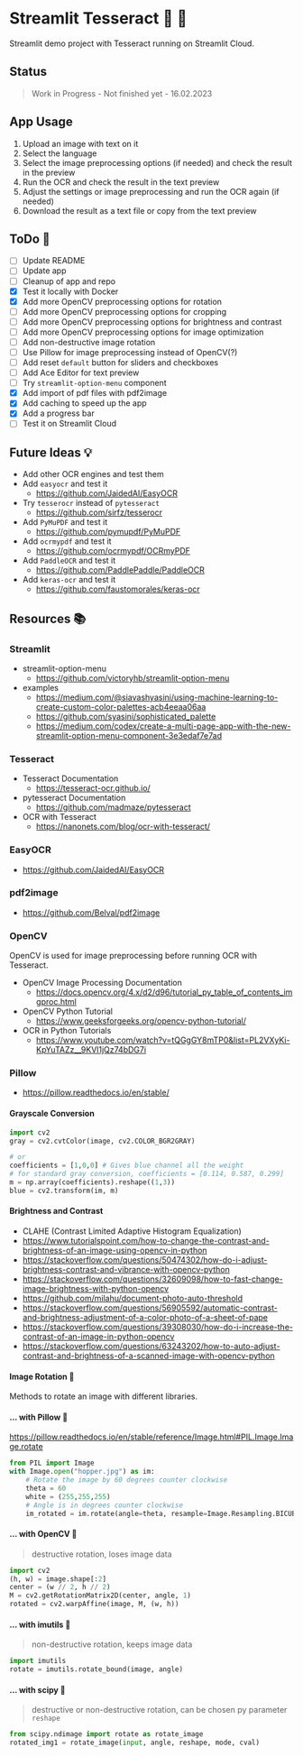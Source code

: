 # Streamlit Tesseract :mag_right: :page_facing_up:

Streamlit demo project with Tesseract running on Streamlit Cloud.

## Status

> Work in Progress - Not finished yet - 16.02.2023

## App Usage

1. Upload an image with text on it
2. Select the language
3. Select the image preprocessing options (if needed) and check the result in the preview
4. Run the OCR and check the result in the text preview
5. Adjust the settings or image preprocessing and run the OCR again (if needed)
6. Download the result as a text file or copy from the text preview

## ToDo :pencil:

- [ ] Update README
- [ ] Update app
- [ ] Cleanup of app and repo
- [x] Test it locally with Docker
- [x] Add more OpenCV preprocessing options for rotation
- [ ] Add more OpenCV preprocessing options for cropping
- [ ] Add more OpenCV preprocessing options for brightness and contrast
- [ ] Add more OpenCV preprocessing options for image optimization
- [ ] Add non-destructive image rotation
- [ ] Use Pillow for image preprocessing instead of OpenCV(?)
- [ ] Add reset `default` button for sliders and checkboxes
- [ ] Add Ace Editor for text preview
- [ ] Try `streamlit-option-menu` component
- [x] Add import of pdf files with pdf2image
- [x] Add caching to speed up the app
- [x] Add a progress bar
- [ ] Test it on Streamlit Cloud

## Future Ideas :bulb:

- Add other OCR engines and test them
- Add `easyocr` and test it
  - <https://github.com/JaidedAI/EasyOCR>
- Try `tesserocr` instead of `pytesseract`
  - <https://github.com/sirfz/tesserocr>
- Add `PyMuPDF` and test it
  - <https://github.com/pymupdf/PyMuPDF>
- Add `ocrmypdf` and test it
  - <https://github.com/ocrmypdf/OCRmyPDF>
- Add `PaddleOCR` and test it
  - <https://github.com/PaddlePaddle/PaddleOCR>
- Add `keras-ocr` and test it
  - <https://github.com/faustomorales/keras-ocr>

## Resources :books:

### Streamlit

- streamlit-option-menu
  - <https://github.com/victoryhb/streamlit-option-menu>
- examples
  - <https://medium.com/@siavashyasini/using-machine-learning-to-create-custom-color-palettes-acb4eeaa06aa>
  - <https://github.com/syasini/sophisticated_palette>
  - <https://medium.com/codex/create-a-multi-page-app-with-the-new-streamlit-option-menu-component-3e3edaf7e7ad>

### Tesseract

- Tesseract Documentation
  - <https://tesseract-ocr.github.io/>
- pytesseract Documentation
  - <https://github.com/madmaze/pytesseract>
- OCR with Tesseract
  - <https://nanonets.com/blog/ocr-with-tesseract/>

### EasyOCR

- <https://github.com/JaidedAI/EasyOCR>

### pdf2image

- <https://github.com/Belval/pdf2image>

### OpenCV

OpenCV is used for image preprocessing before running OCR with Tesseract.

- OpenCV Image Processing Documentation
  - <https://docs.opencv.org/4.x/d2/d96/tutorial_py_table_of_contents_imgproc.html>
- OpenCV Python Tutorial
  - <https://www.geeksforgeeks.org/opencv-python-tutorial/>
- OCR in Python Tutorials
  - <https://www.youtube.com/watch?v=tQGgGY8mTP0&list=PL2VXyKi-KpYuTAZz__9KVl1jQz74bDG7i>

### Pillow

- <https://pillow.readthedocs.io/en/stable/>

#### Grayscale Conversion

```python
import cv2
gray = cv2.cvtColor(image, cv2.COLOR_BGR2GRAY)

# or
coefficients = [1,0,0] # Gives blue channel all the weight
# for standard gray conversion, coefficients = [0.114, 0.587, 0.299]
m = np.array(coefficients).reshape((1,3))
blue = cv2.transform(im, m)
```

#### Brightness and Contrast

- CLAHE (Contrast Limited Adaptive Histogram Equalization)
- <https://www.tutorialspoint.com/how-to-change-the-contrast-and-brightness-of-an-image-using-opencv-in-python>
- <https://stackoverflow.com/questions/50474302/how-do-i-adjust-brightness-contrast-and-vibrance-with-opencv-python>
- <https://stackoverflow.com/questions/32609098/how-to-fast-change-image-brightness-with-python-opencv>
- <https://github.com/milahu/document-photo-auto-threshold>
- <https://stackoverflow.com/questions/56905592/automatic-contrast-and-brightness-adjustment-of-a-color-photo-of-a-sheet-of-pape>
- <https://stackoverflow.com/questions/39308030/how-do-i-increase-the-contrast-of-an-image-in-python-opencv>
- <https://stackoverflow.com/questions/63243202/how-to-auto-adjust-contrast-and-brightness-of-a-scanned-image-with-opencv-python>

#### Image Rotation :arrows_counterclockwise:

Methods to rotate an image with different libraries.

#### ... with Pillow :arrows_counterclockwise:

<https://pillow.readthedocs.io/en/stable/reference/Image.html#PIL.Image.Image.rotate>

```python
from PIL import Image
with Image.open("hopper.jpg") as im:
    # Rotate the image by 60 degrees counter clockwise
    theta = 60
    white = (255,255,255)
    # Angle is in degrees counter clockwise
    im_rotated = im.rotate(angle=theta, resample=Image.Resampling.BICUBIC, expand=1, fillcolor=white)
```

#### ... with OpenCV :arrows_counterclockwise:

> destructive rotation, loses image data

```python
import cv2
(h, w) = image.shape[:2]
center = (w // 2, h // 2)
M = cv2.getRotationMatrix2D(center, angle, 1)
rotated = cv2.warpAffine(image, M, (w, h))
```

#### ... with imutils :arrows_counterclockwise:

> non-destructive rotation, keeps image data

```python
import imutils
rotate = imutils.rotate_bound(image, angle)
```

#### ... with scipy :arrows_counterclockwise:

> destructive or non-destructive rotation, can be chosen py parameter `reshape`

```python
from scipy.ndimage import rotate as rotate_image
rotated_img1 = rotate_image(input, angle, reshape, mode, cval)
```
